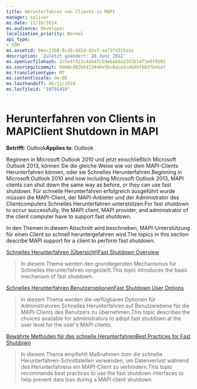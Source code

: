 ```yaml
---
title: Herunterfahren von Clients in MAPI
manager: soliver
ms.date: 11/16/2014
ms.audience: Developer
localization_priority: Normal
api_type:
- COM
ms.assetid: 04ec21b8-8cd8-4d2d-92e7-aa73f4315e1e
description: 'Zuletzt geändert: 26 Juni 2012'
ms.openlocfilehash: 2c5e4f422c4eb4fc59ebab6a2243b14f3e8f9502
ms.sourcegitcommit: 9d60cd82b5413446e5bc8ace2cd689f683fb41a7
ms.translationtype: MT
ms.contentlocale: de-DE
ms.lasthandoff: 06/11/2018
ms.locfileid: "19791410"
---
```

# <a name="client-shutdown-in-mapi"></a><span data-ttu-id="cc7c0-103">Herunterfahren von Clients in MAPI</span><span class="sxs-lookup"><span data-stu-id="cc7c0-103">Client Shutdown in MAPI</span></span> 
  
<span data-ttu-id="cc7c0-104">**Betrifft**: Outlook</span><span class="sxs-lookup"><span data-stu-id="cc7c0-104">**Applies to**: Outlook</span></span> 
  
<span data-ttu-id="cc7c0-105">Beginnen in Microsoft Outlook 2010 und jetzt einschließlich Microsoft Outlook 2013, können Sie die gleiche Weise wie vor dem MAPI-Clients Herunterfahren können, oder sie Schnelles Herunterfahren.</span><span class="sxs-lookup"><span data-stu-id="cc7c0-105">Beginning in Microsoft Outlook 2010 and now including Microsoft Outlook 2013, MAPI clients can shut down the same way as before, or they can use fast shutdown.</span></span> <span data-ttu-id="cc7c0-106">Für schnelle Herunterfahren erfolgreich ausgeführt wurde müssen die MAPI-Client, der MAPI-Anbieter und der Administrator des Clientcomputers Schnelles Herunterfahren unterstützen.</span><span class="sxs-lookup"><span data-stu-id="cc7c0-106">For fast shutdown to occur successfully, the MAPI client, MAPI provider, and administrator of the client computer have to support fast shutdown.</span></span> 
  
<span data-ttu-id="cc7c0-107">In den Themen in diesem Abschnitt wird beschrieben, MAPI-Unterstützung für einen Client so schnell heruntergefahren wird.</span><span class="sxs-lookup"><span data-stu-id="cc7c0-107">The topics in this section describe MAPI support for a client to perform fast shutdown.</span></span>
  
[<span data-ttu-id="cc7c0-108">Schnelles Herunterfahren (Übersicht)</span><span class="sxs-lookup"><span data-stu-id="cc7c0-108">Fast Shutdown Overview</span></span>](fast-shutdown-overview.md)
  
> <span data-ttu-id="cc7c0-109">In diesem Thema werden den grundlegenden Mechanismus für Schnelles Herunterfahren vorgestellt.</span><span class="sxs-lookup"><span data-stu-id="cc7c0-109">This topic introduces the basic mechanism of fast shutdown.</span></span>
    
[<span data-ttu-id="cc7c0-110">Schnelles Herunterfahren Benutzeroptionen</span><span class="sxs-lookup"><span data-stu-id="cc7c0-110">Fast Shutdown User Options</span></span>](fast-shutdown-user-options.md)
  
> <span data-ttu-id="cc7c0-111">In diesem Thema werden die verfügbaren Optionen für Administratoren Schnelles Herunterfahren auf Benutzerebene für die MAPI-Clients des Benutzers zu übernehmen.</span><span class="sxs-lookup"><span data-stu-id="cc7c0-111">This topic describes the choices available for administrators to adopt fast shutdown at the user level for the user's MAPI clients.</span></span>
    
[<span data-ttu-id="cc7c0-112">Bewährte Methoden für das schnelle Herunterfahren</span><span class="sxs-lookup"><span data-stu-id="cc7c0-112">Best Practices for Fast Shutdown</span></span>](best-practices-for-fast-shutdown.md)
  
> <span data-ttu-id="cc7c0-113">In diesem Thema empfiehlt Maßnahmen zum die schnelle Herunterfahren-Schnittstellen verwenden, um Datenverlust während des Herunterfahrens ein MAPI-Client zu verhindern.</span><span class="sxs-lookup"><span data-stu-id="cc7c0-113">This topic recommends best practices to use the fast shutdown interfaces to help prevent data loss during a MAPI client shutdown.</span></span>
    

